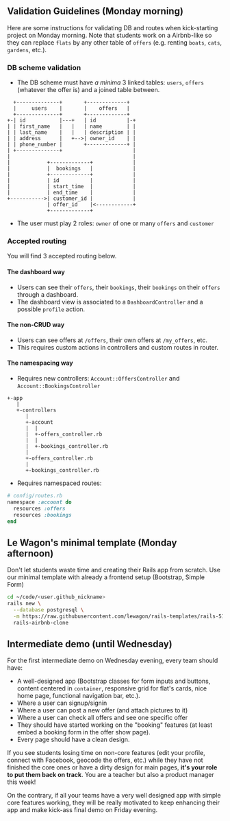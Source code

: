 ## Validation Guidelines (Monday morning)

Here are some instructions for validating DB and routes when kick-starting project on Monday morning. Note that students work on a Airbnb-like so they can replace `flats` by any other table of `offers` (e.g. renting `boats`, `cats`, `gardens`, etc.).

### DB scheme validation

- The DB scheme must have _a minima_ 3 linked tables: `users`, `offers` (whatever the offer is) and a joined table between.

```
  +--------------+       +-------------+
  |     users    |       |    offers   |
  +--------------+       +-------------+
+-| id           |---+   | id          |-+
| | first_name   |   |   | name        | |
| | last_name    |   |   | description | |
| | address      |   +-->| owner_id    | |
| | phone_number |       +-------------+ |
| +--------------+                       |
|                                        |
|            +-------------+             |
|            |  bookings   |             |
|            +-------------+             |
|            | id          |             |
|            | start_time  |             |
|            | end_time    |             |
+----------->| customer_id |             |
             | offer_id    |<------------+
             +-------------+
```

- The user must play 2 roles: `owner` of one or many `offers` and `customer`

### Accepted routing

You will find 3 accepted routing below.

#### The dashboard way

- Users can see their `offers`, their `bookings`, their `bookings` on their `offers` through a dashboard.
- The dashboard view is associated to a `DashboardController` and a possible `profile` action.

#### The non-CRUD way

- Users can see offers at `/offers`, their own offers at `/my_offers`, etc.
- This requires custom actions in controllers and custom routes in router.

#### The namespacing way

- Requires new controllers: `Account::OffersController` and `Account::BookingsController`

```
+-app
   |
   +-controllers
      |
      +-account
      |  |
      |  +-offers_controller.rb
      |  |
      |  +-bookings_controller.rb
      |
      +-offers_controller.rb
      |
      +-bookings_controller.rb
```
- Requires namespaced routes:

```ruby
# config/routes.rb
namespace :account do
  resources :offers
  resources :bookings
end
```

## Le Wagon's minimal template (Monday afternoon)

Don't let students waste time and creating their Rails app from scratch. Use our minimal template with already a frontend setup (Bootstrap, Simple Form)

```bash
cd ~/code/<user.github_nickname>
rails new \
  --database postgresql \
  -m https://raw.githubusercontent.com/lewagon/rails-templates/rails-51/minimal.rb \
  rails-airbnb-clone
```

## Intermediate demo (until Wednesday)

For the first intermediate demo on Wednesday evening, every team should have:

- A well-designed app (Bootstrap classes for form inputs and buttons, content centered in `container`, responsive grid for flat's cards, nice home page, functional navigation bar, etc.).
- Where a user can signup/signin
- Where a user can post a new offer (and attach pictures to it)
- Where a user can check all offers and see one specific offer
- They should have started working on the "booking" features (at least embed a booking form in the offer show page).
- Every page should have a clean design.

If you see students losing time on non-core features (edit your profile, connect with Facebook, geocode the offers, etc.) while they have not finished the core ones or have a dirty design for main pages, **it's your role to put them back on track**. You are a teacher but also a product manager this week!

On the contrary, if all your teams have a very well designed app with simple core features working, they will be really motivated to keep enhancing their app and make kick-ass final demo on Friday evening.
